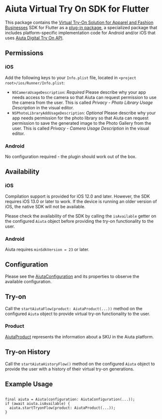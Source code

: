 # Aiuta Virtual Try On SDK for Flutter

This package contains
the [Virtual Try-On Solution for Apparel and Fashion Businesses](https://aiuta.com/virtual-try-on)
SDK for Flutter
as a [plug-in package](https://flutter.dev/developing-packages/), a specialized
package that includes platform-specific implementation
code for Android and/or iOS that
uses [Aiuta Digital Try On API](https://developer.aiuta.com/products/digital-try-on/Documentation).

## Permissions

### iOS

Add the following keys to your `Info.plist` file, located
in `<project root>/ios/Runner/Info.plist`:

- `NSCameraUsageDescription`: *Required* Please describe why your app needs
  access to the camera so that Aiuta can request permission
  to use the camera from the user. This is called _Privacy - Photo Library Usage
  Description_ in the visual editor.
- `NSPhotoLibraryAddUsageDescription`: _Optional_ Please describe why your app
  needs permission for the photo library so that Aiuta can request
  permission to save the generated image to the Photo Gallery from the user.
  This is called _Privacy - Camera Usage Description_ in the visual editor.

### Android

No configuration required - the plugin should work out of the box.

## Availability

### iOS

Compilation support is provided for iOS 12.0 and later. However, the SDK
requires iOS 13.0 or later to work. If the device is running an older version of
iOS, the native SDK will not be available.

Please check the availability of the SDK by calling the `isAvailable` getter on
the configured `Aiuta` object before providing the try-on functionality to the
user.

### Android

Aiuta requires `minSdkVersion = 23` or later.

## Configuration

Please see the [AiutaConfiguration](lib/configuration/aiuta_configuration.dart)
and its properties to observe the available configuration.

## Try-on

Call the `startAiutaFlow(product: AiutaProduct(...))` method on the
configured `Aiuta` object to provide virtual try-on functionality to the user.

### Product

[AiutaProduct](lib/models/product/aiuta_product.dart) represents the information
about a SKU in the Aiuta platform.

## Try-on History

Call the `startAiutaHistoryFlow()` method on the configured `Aiuta` object to
provide the user with a history of their virtual try-on generations.

## Example Usage

```

final aiuta = Aiuta(configuration: AiutaConfiguration(...));
if (await aiuta.isAvailable) {
  aiuta.startTryonFlow(product: AiutaProduct(...));
}

```

